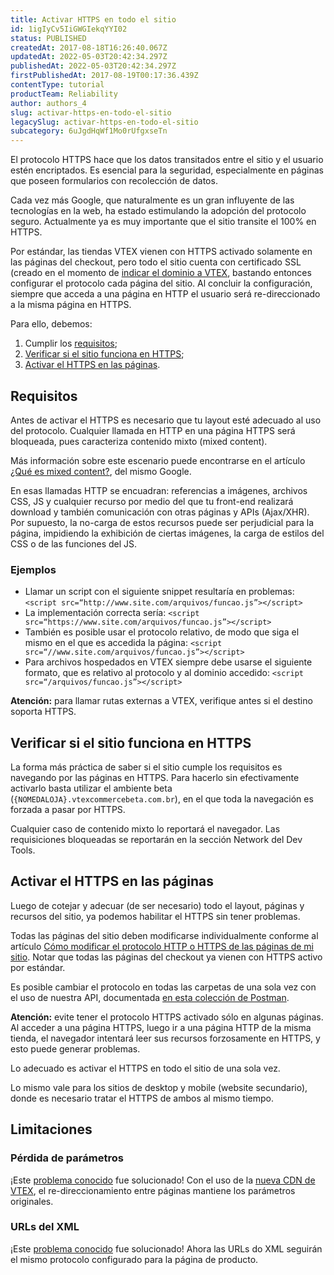 ```yaml
---
title: Activar HTTPS en todo el sitio
id: 1igIyCv5IiGWGIekqYYI02
status: PUBLISHED
createdAt: 2017-08-18T16:26:40.067Z
updatedAt: 2022-05-03T20:42:34.297Z
publishedAt: 2022-05-03T20:42:34.297Z
firstPublishedAt: 2017-08-19T00:17:36.439Z
contentType: tutorial
productTeam: Reliability
author: authors_4
slug: activar-https-en-todo-el-sitio
legacySlug: activar-https-en-todo-el-sitio
subcategory: 6uJgdHqWf1Mo0rUfgxseTn
---
```


El protocolo HTTPS hace que los datos transitados entre el sitio y el usuario estén encriptados. Es esencial para la seguridad, especialmente en páginas que poseen formularios con recolección de datos.

Cada vez más Google, que naturalmente es un gran influyente de las tecnologías en la web, ha estado estimulando la adopción del protocolo seguro. Actualmente ya es muy importante que el sitio transite el 100% en HTTPS.

Por estándar, las tiendas VTEX vienen con HTTPS activado solamente en las páginas del checkout, pero todo el sitio cuenta con certificado SSL (creado en el momento de [indicar el dominio a VTEX](/es/tutorial/configurando-el-apuntamiento-del-dns-para-vtex), bastando entonces configurar el protocolo cada página del sitio. Al concluir la configuración, siempre que acceda a una página en HTTP el usuario será re-direccionado a la misma página en HTTPS. 

Para ello, debemos:

1. Cumplir los [requisitos](/es/tutorial/activar-https-en-todo-el-sitio#requisitos);
2. [Verificar si el sitio funciona en HTTPS](/es/tutorial/activar-https-en-todo-el-sitio#verificar-si-el-sitio-funciona-em-https);
3. [Activar el HTTPS en las páginas](/es/tutorial/activar-https-en-todo-el-sitio#activar-el-https-en-las-paginas).

## Requisitos 

Antes de activar el HTTPS es necesario que tu layout esté adecuado al uso del protocolo. Cualquier llamada en HTTP en una página HTTPS será bloqueada, pues caracteriza contenido mixto (mixed content). 

Más información sobre este escenario puede encontrarse en el artículo [¿Qué es mixed content?](https://developers.google.com/web/fundamentals/security/prevent-mixed-content/what-is-mixed-content), del mismo Google.

En esas llamadas HTTP se encuadran: referencias a imágenes, archivos CSS, JS y cualquier recurso por medio del que tu front-end realizará download y también comunicación con otras páginas y APIs (Ajax/XHR). Por supuesto, la no-carga de estos recursos puede ser perjudicial para la página, impidiendo la exhibición de ciertas imágenes, la carga de estilos del CSS o de las funciones del JS.

### Ejemplos

- Llamar un script con el siguiente snippet resultaría en problemas: `<script src=“http://www.site.com/arquivos/funcao.js”></script>`
- La implementación correcta sería: `<script src=“https://www.site.com/arquivos/funcao.js”></script>`
- También es posible usar el protocolo relativo, de modo que siga el mismo en el que es accedida la página: `<script src=“//www.site.com/arquivos/funcao.js”></script>`
- Para archivos hospedados en VTEX siempre debe usarse el siguiente formato, que es relativo al protocolo y al dominio accedido: `<script src=“/arquivos/funcao.js”></script>`

**Atención:** para llamar rutas externas a VTEX, verifique antes si el destino soporta HTTPS.

## Verificar si el sitio funciona en HTTPS

La forma más práctica de saber si el sitio cumple los requisitos es navegando por las páginas en HTTPS. Para hacerlo sin efectivamente activarlo basta utilizar el ambiente beta (`{NOMEDALOJA}.vtexcommercebeta.com.br`), en el que toda la navegación es forzada a pasar por HTTPS. 

Cualquier caso de contenido mixto lo reportará el navegador. Las requisiciones bloqueadas se reportarán en la sección Network del Dev Tools.

## Activar el HTTPS en las páginas

Luego de cotejar y adecuar (de ser necesario) todo el layout, páginas y recursos del sitio, ya podemos habilitar el HTTPS sin tener problemas. 

Todas las páginas del sitio deben modificarse individualmente conforme al artículo [Cómo modificar el protocolo HTTP o HTTPS de las páginas de mi sitio](/es/tutorial/como-usar-el-protocolo-https-en-la-tienda). Notar que todas las páginas del checkout ya vienen con HTTPS activo por estándar. 

Es posible cambiar el protocolo en todas las carpetas de una sola vez con el uso de nuestra API, documentada [en esta colección de Postman](https://developers.vtex.com/reference/change-uri-schema).

<div class="alert alert-warning">
<p><strong>Atención:</strong> evite tener el protocolo HTTPS activado sólo en algunas páginas. Al acceder a una página HTTPS, luego ir a una página HTTP de la misma tienda, el navegador intentará leer sus recursos forzosamente en HTTPS, y esto puede generar problemas.</p>
<p>Lo adecuado es activar el HTTPS en todo el sitio de una sola vez.</p>
<p>Lo mismo vale para los sitios de desktop y mobile (website secundario), donde es necesario tratar el HTTPS de ambos al mismo tiempo.</p></div>

## Limitaciones

### Pérdida de parámetros

¡Este [problema conocido](/es/known-issues/parametros-de-campanas-son-perdidos-en-redirecion-de-http-para-https) fue solucionado! Con el uso de la [nueva CDN de VTEX](/es/tutorial/activar-nueva-cdn-de-vtex), el re-direccionamiento entre páginas mantiene los parámetros originales.

### URLs del XML

¡Este [problema conocido](/es/known-issues/no-se-puede-crear-feed-xml-en-https) fue solucionado! Ahora las URLs do XML seguirán el mismo protocolo configurado para la página de producto.
